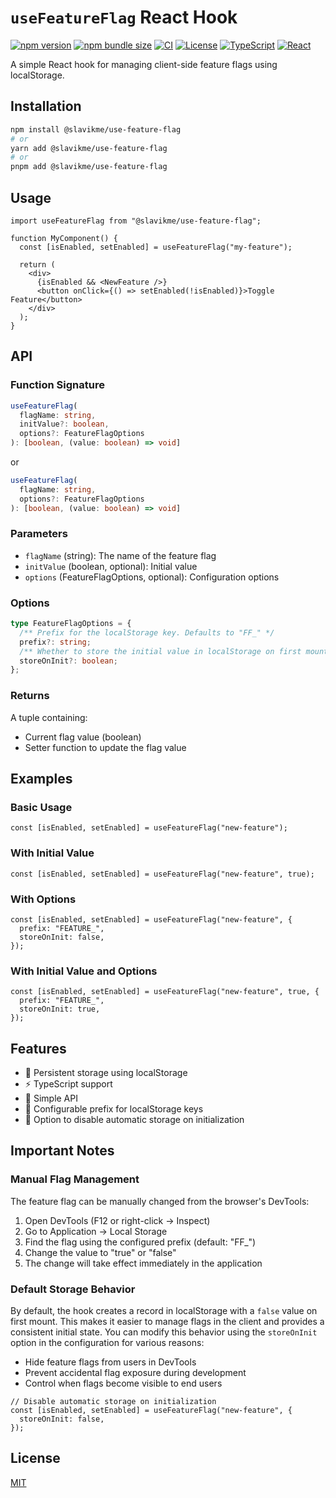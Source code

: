 # `useFeatureFlag` React Hook

[![npm version](https://img.shields.io/npm/v/@slavikme/use-feature-flag.svg)](https://www.npmjs.com/package/@slavikme/use-feature-flag)
[![npm bundle size](https://img.shields.io/bundlephobia/min/@slavikme/use-feature-flag)](https://bundlephobia.com/result?p=@slavikme/use-feature-flag)
[![CI](https://github.com/slavikme/use-feature-flag/actions/workflows/ci.yml/badge.svg)](https://github.com/slavikme/use-feature-flag/actions/workflows/ci.yml)
[![License](https://img.shields.io/npm/l/@slavikme/use-feature-flag.svg)](https://github.com/slavikme/use-feature-flag/blob/main/LICENSE)
[![TypeScript](https://img.shields.io/badge/TypeScript-4.9+-blue.svg)](https://www.typescriptlang.org/)
[![React](https://img.shields.io/badge/React-16.8+-61DAFB.svg)](https://reactjs.org/)

A simple React hook for managing client-side feature flags using localStorage.

## Installation

```bash
npm install @slavikme/use-feature-flag
# or
yarn add @slavikme/use-feature-flag
# or
pnpm add @slavikme/use-feature-flag
```

## Usage

```tsx
import useFeatureFlag from "@slavikme/use-feature-flag";

function MyComponent() {
  const [isEnabled, setEnabled] = useFeatureFlag("my-feature");

  return (
    <div>
      {isEnabled && <NewFeature />}
      <button onClick={() => setEnabled(!isEnabled)}>Toggle Feature</button>
    </div>
  );
}
```

## API

### Function Signature

```typescript
useFeatureFlag(
  flagName: string,
  initValue?: boolean,
  options?: FeatureFlagOptions
): [boolean, (value: boolean) => void]
```

or

```typescript
useFeatureFlag(
  flagName: string,
  options?: FeatureFlagOptions
): [boolean, (value: boolean) => void]
```

### Parameters

- `flagName` (string): The name of the feature flag
- `initValue` (boolean, optional): Initial value
- `options` (FeatureFlagOptions, optional): Configuration options

### Options

```typescript
type FeatureFlagOptions = {
  /** Prefix for the localStorage key. Defaults to "FF_" */
  prefix?: string;
  /** Whether to store the initial value in localStorage on first mount. Defaults to true */
  storeOnInit?: boolean;
};
```

### Returns

A tuple containing:

- Current flag value (boolean)
- Setter function to update the flag value

## Examples

### Basic Usage

```tsx
const [isEnabled, setEnabled] = useFeatureFlag("new-feature");
```

### With Initial Value

```tsx
const [isEnabled, setEnabled] = useFeatureFlag("new-feature", true);
```

### With Options

```tsx
const [isEnabled, setEnabled] = useFeatureFlag("new-feature", {
  prefix: "FEATURE_",
  storeOnInit: false,
});
```

### With Initial Value and Options

```tsx
const [isEnabled, setEnabled] = useFeatureFlag("new-feature", true, {
  prefix: "FEATURE_",
  storeOnInit: true,
});
```

## Features

- 🔄 Persistent storage using localStorage
- ⚡️ TypeScript support
- 🎯 Simple API
- 🔧 Configurable prefix for localStorage keys
- 🚫 Option to disable automatic storage on initialization

## Important Notes

### Manual Flag Management

The feature flag can be manually changed from the browser's DevTools:

1. Open DevTools (F12 or right-click -> Inspect)
2. Go to Application -> Local Storage
3. Find the flag using the configured prefix (default: "FF\_")
4. Change the value to "true" or "false"
5. The change will take effect immediately in the application

### Default Storage Behavior

By default, the hook creates a record in localStorage with a `false` value on first mount. This makes it easier to manage flags in the client and provides a consistent initial state. You can modify this behavior using the `storeOnInit` option in the configuration for various reasons:

- Hide feature flags from users in DevTools
- Prevent accidental flag exposure during development
- Control when flags become visible to end users

```tsx
// Disable automatic storage on initialization
const [isEnabled, setEnabled] = useFeatureFlag("new-feature", {
  storeOnInit: false,
});
```

## License

[MIT](LICENSE)
